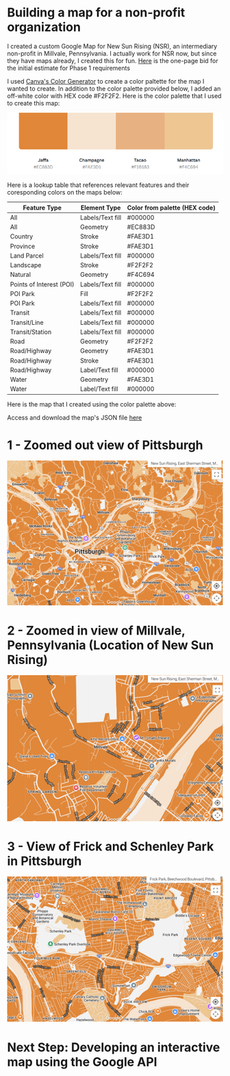 # Building a map for a non-profit organization

I created a custom Google Map for New Sun Rising (NSR), an intermediary non-profit in Millvale, Pennsylvania. I actually work for NSR now, but since they have maps already, I created this for fun. [Here](https://docs.google.com/document/d/1HbKzIMSCzOUv8-vX3oL8kaNcIB31RyMy9U5IzevRiEI/edit?usp=sharing) is the one-page bid for the initial estimate for Phase 1 requirements


I used [Canva's Color Generator](https://www.canva.com/colors/color-palette-generator/) to create a color paltette for the map I wanted to create. In addition to the color palette provided below, I added an off-white color with HEX code #F2F2F2. Here is the color palette that I used to create this map:

![Map with color palette](map-ss.png)

Here is a lookup table that references relevant features and their coresponding colors on the maps below: 


| Feature Type         | Element Type       | Color from palette (HEX code) |
|----------------------|-------------------|------------------------------|
| All                 | Labels/Text fill   | #000000                      |
| All                 | Geometry           | #EC883D                      |
| Country             | Stroke             | #FAE3D1                      |
| Province            | Stroke             | #FAE3D1                      | 
| Land Parcel         | Labels/Text fill   | #000000                      |                    
| Landscape           | Stroke             | #F2F2F2                      |
| Natural            | Geometry           | #F4C694                      |
| Points of Interest (POI) | Labels/Text fill | #000000                  |
| POI Park           | Fill               | #F2F2F2                      |
| POI Park           | Labels/Text fill   | #000000                      |
| Transit            | Labels/Text fill   | #000000                      |
| Transit/Line       | Labels/Text fill   | #000000                      |
| Transit/Station    | Labels/Text fill   | #000000                      |
| Road              | Geometry           | #F2F2F2                      |
| Road/Highway      | Geometry           | #FAE3D1                      |
| Road/Highway      | Stroke             | #FAE3D1                      |
| Road/Highway      | Label/Text fill    | #000000                      |
| Water            | Geometry           | #FAE3D1                      |
| Water            | Label/Text fill    | #000000                      |



Here is the map that I created using the color palette above: 

Access and download the map's JSON file [here](map.json)


# 1 - Zoomed out view of Pittsburgh
![Pittsburgh](pghmap-ss.png)


# 2 - Zoomed in view of Millvale, Pennsylvania (Location of New Sun Rising)
![Millvale](millvalemap.png)

# 3 - View of Frick and Schenley Park in Pittsburgh

![Parks](parks.png)



# Next Step: Developing an interactive map using the Google API 
